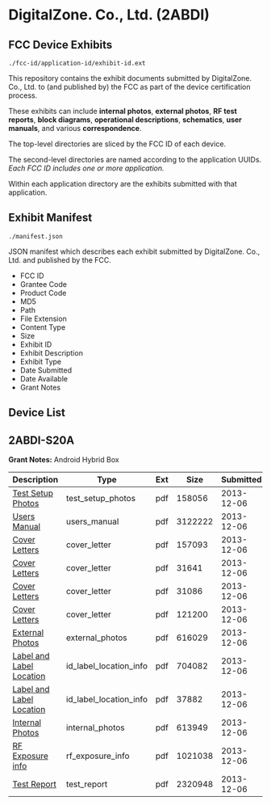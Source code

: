# DigitalZone. Co., Ltd. (2ABDI)
## FCC Device Exhibits

```
./fcc-id/application-id/exhibit-id.ext
```

This repository contains the exhibit documents submitted by DigitalZone. Co., Ltd. to (and published by) the FCC as part of the device certification process.

These exhibits can include **internal photos**, **external photos**, **RF test reports**, **block diagrams**, **operational descriptions**, **schematics**, **user manuals**, and various **correspondence**.

The top-level directories are sliced by the FCC ID of each device.

The second-level directories are named according to the application UUIDs. *Each FCC ID includes one or more application.*

Within each application directory are the exhibits submitted with that application. 

## Exhibit Manifest

```
./manifest.json
```

JSON manifest which describes each exhibit submitted by DigitalZone. Co., Ltd. and published by the FCC.

- FCC ID
- Grantee Code
- Product Code
- MD5
- Path
- File Extension
- Content Type
- Size
- Exhibit ID
- Exhibit Description
- Exhibit Type
- Date Submitted
- Date Available
- Grant Notes

## Device List
## 2ABDI-S20A
**Grant Notes:** Android Hybrid Box

| Description | Type | Ext | Size | Submitted | Available |
| ----------- | ---- | --- | ---- | --------- | --------- |
| [Test Setup Photos](2ABDI-S20A/7c21166f5d28310e45d3252725f60c37/2135695.pdf) | test_setup_photos | pdf | 158056 | 2013-12-06 | 2013-12-06 |
| [Users Manual](2ABDI-S20A/7c21166f5d28310e45d3252725f60c37/2135696.pdf) | users_manual | pdf | 3122222 | 2013-12-06 | 2013-12-06 |
| [Cover Letters](2ABDI-S20A/7c21166f5d28310e45d3252725f60c37/2135670.pdf) | cover_letter | pdf | 157093 | 2013-12-06 | 2013-12-06 |
| [Cover Letters](2ABDI-S20A/7c21166f5d28310e45d3252725f60c37/2135671.pdf) | cover_letter | pdf | 31641 | 2013-12-06 | 2013-12-06 |
| [Cover Letters](2ABDI-S20A/7c21166f5d28310e45d3252725f60c37/2135672.pdf) | cover_letter | pdf | 31086 | 2013-12-06 | 2013-12-06 |
| [Cover Letters](2ABDI-S20A/7c21166f5d28310e45d3252725f60c37/2135673.pdf) | cover_letter | pdf | 121200 | 2013-12-06 | 2013-12-06 |
| [External Photos](2ABDI-S20A/7c21166f5d28310e45d3252725f60c37/2135674.pdf) | external_photos | pdf | 616029 | 2013-12-06 | 2013-12-06 |
| [Label and Label Location](2ABDI-S20A/7c21166f5d28310e45d3252725f60c37/2135675.pdf) | id_label_location_info | pdf | 704082 | 2013-12-06 | 2013-12-06 |
| [Label and Label Location](2ABDI-S20A/7c21166f5d28310e45d3252725f60c37/2135676.pdf) | id_label_location_info | pdf | 37882 | 2013-12-06 | 2013-12-06 |
| [Internal Photos](2ABDI-S20A/7c21166f5d28310e45d3252725f60c37/2135677.pdf) | internal_photos | pdf | 613949 | 2013-12-06 | 2013-12-06 |
| [RF Exposure info](2ABDI-S20A/7c21166f5d28310e45d3252725f60c37/2135679.pdf) | rf_exposure_info | pdf | 1021038 | 2013-12-06 | 2013-12-06 |
| [Test Report](2ABDI-S20A/7c21166f5d28310e45d3252725f60c37/2135681.pdf) | test_report | pdf | 2320948 | 2013-12-06 | 2013-12-06 |
